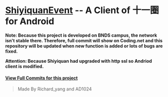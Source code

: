 # [ShiyiquanEvent](http://c.hcc.io/f/shiyiquan-release/) -- A Client of 十一圈 for Android

**Note: Because this project is developed on BNDS campus, the network isn't stable there. Therefore, full commit will show on Coding.net and this repository will be updated when new function is added or lots of bugs are fixed.**

**Attention: Because Shiyiquan had upgraded with http ssl so Andriod client is modified.**

#### [View Full Commits for this project](https://coding.net/u/AD1024/p/ShiyiquanEvent/git/commits/master/)

>Made By Richard_yang and AD1024
